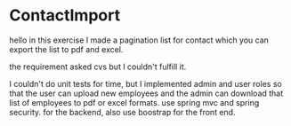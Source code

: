 # ContactImport
hello in this exercise I made a pagination list for contact which you can export the list to pdf and excel.

the requirement asked cvs but I couldn't fulfill it.

I couldn't do unit tests for time, but I implemented admin and user roles so that the user can upload new employees and the admin can download that list of employees to pdf or excel formats.
use spring mvc and spring security. for the backend, also use boostrap for the front end.
